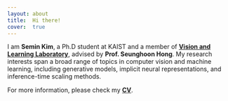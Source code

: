 ```yaml
---
layout: about
title:  Hi there!
cover:  true
---
```


<!-- ---
layout: about
image: /assets/img/blog/hydejack-9.jpg
description: >
  A boutique Jekyll theme for hackers, nerds, and academics,
  with a focus on personal sites that are meant to impress.
hide_description: true
redirect_from:
  - /download/
--- -->

I am **Semin Kim**, a Ph.D student at KAIST and a member of [**Vision and Learning Laboratory**](https://vllab.kaist.ac.kr), advised by **Prof. Seunghoon Hong**. 
My research interests span a broad range of topics in computer vision and machine learning, including generative models, implicit neural representations, and inference-time scaling methods.

For more information, please check my [**CV**](/cv).
